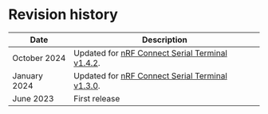 # Revision history

|     Date     |                                                                  Description                                                                   |
| ------------ | ---------------------------------------------------------------------------------------------------------------------------------------------- |
| October 2024 | Updated for [nRF Connect Serial Terminal v1.4.2](https://github.com/NordicSemiconductor/pc-nrfconnect-serial-terminal/blob/main/Changelog.md). |
| January 2024 | Updated for [nRF Connect Serial Terminal v1.3.0](https://github.com/NordicSemiconductor/pc-nrfconnect-serial-terminal/blob/main/Changelog.md). |
| June 2023    | First release                                                                                                                                  |
